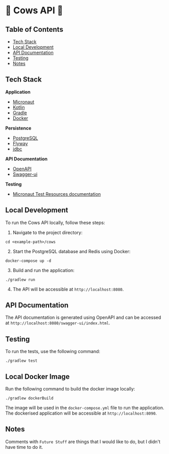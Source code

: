 # 🐄 Cows API 🐄

## Table of Contents
- [Tech Stack](#tech-stack)
- [Local Development](#local-development)
- [API Documentation](#api-documentation)
- [Testing](#testing)
- [Notes](#notes)

## Tech Stack

**Application**
 - [Micronaut](https://docs.micronaut.io/4.2.3/guide/index.html)
 - [Kotlin](https://kotlinlang.org/docs/home.html)
 - [Gradle](https://docs.gradle.org/current/userguide/userguide.html)
 - [Docker](https://docs.docker.com/)

**Persistence**
 - [PostgreSQL](https://www.postgresql.org/docs/13/index.html)
 - [Flyway](https://flywaydb.org/documentation/)
 - [jdbc](https://micronaut-projects.github.io/micronaut-sql/latest/guide/index.html#jdbc)

**API Documentation**
 - [OpenAPI](https://micronaut-projects.github.io/micronaut-openapi/latest/guide/index.html)
 - [Swagger-ui](https://swagger.io/tools/swagger-ui/)

**Testing**
- [Micronaut Test Resources documentation](https://micronaut-projects.github.io/micronaut-test-resources/latest/guide/)

## Local Development

To run the Cows API locally, follow these steps:

1. Navigate to the project directory:
  ```shell
  cd <example-path>/cows
  ```

2. Start the PostgreSQL database and Redis using Docker:
  ```shell
  docker-compose up -d
  ```

3. Build and run the application:
  ```shell
  ./gradlew run
  ```

4. The API will be accessible at `http://localhost:8080`.

## API Documentation

The API documentation is generated using OpenAPI and can be accessed at `http://localhost:8080/swagger-ui/index.html`.

## Testing

To run the tests, use the following command:

```shell
./gradlew test
```

## Local Docker Image
Run the following command to build the docker image locally:
```shell
./gradlew dockerBuild
```

The image will be used in the `docker-compose.yml` file to run the application. The dockerised application will be accessible at `http://localhost:8090`.

## Notes
Comments with `Future Stuff` are things that I would like to do, but I didn't have time to do it.